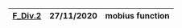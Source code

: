 |[F_Div.2](https://codeforces.com/contest/1436/problem/F)|27/11/2020|mobius function|
|---|----|----|
